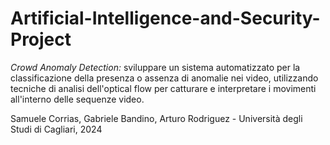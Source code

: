 # Artificial-Intelligence-and-Security-Project
*Crowd Anomaly Detection:* sviluppare un sistema automatizzato per la classificazione della presenza o assenza di anomalie nei video, utilizzando tecniche di analisi dell'optical flow per catturare e interpretare i movimenti all'interno delle sequenze video. 

Samuele Corrias, Gabriele Bandino, Arturo Rodriguez - Università degli Studi di Cagliari, 2024
